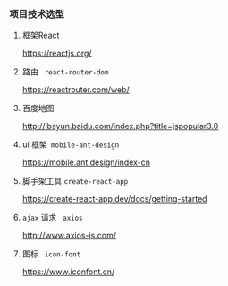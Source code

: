 ### 项目技术选型

1. 框架React

   https://reactjs.org/

2. 路由  ` react-router-dom`

   https://reactrouter.com/web/

3. 百度地图

   http://lbsyun.baidu.com/index.php?title=jspopular3.0

4. ui  框架` mobile-ant-design`

   https://mobile.ant.design/index-cn

5. 脚手架工具   `create-react-app`

   https://create-react-app.dev/docs/getting-started

6. `ajax` 请求 ` axios`

   http://www.axios-js.com/

7. 图标 ` icon-font`

   https://www.iconfont.cn/
